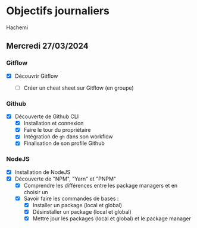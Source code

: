 # Objectifs journaliers

Hachemi

## Mercredi 27/03/2024

### Gitflow

- [x] Découvrir Gitflow
  - [ ] Créer un cheat sheet sur Gitflow (en groupe)


### Github

- [x] Découverte de Github CLI
  - [x] Installation et connexion
  - [x] Faire le tour du propriétaire
  - [x] Intégration de `gh` dans son workflow
  - [x] Finalisation de son profile Github

### NodeJS

- [x] Installation de NodeJS
- [x] Découverte de "NPM", "Yarn" et "PNPM"
  - [x] Comprendre les différences entre les package managers et en choisir un
  - [x] Savoir faire les commandes de bases :
    - [x] Installer un package (local et global)
    - [x] Désinstaller un package (local et global)
    - [x] Mettre jour les packages (local et global) et le package manager
